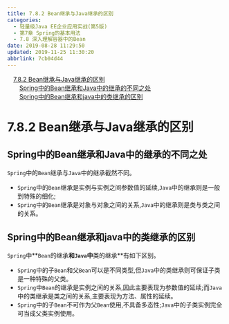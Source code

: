 ```yaml
---
title: 7.8.2 Bean继承与Java继承的区别
categories: 
  - 轻量级Java EE企业应用实战(第5版)
  - 第7章 Spring的基本用法
  - 7.8 深入理解容器中的Bean
date: 2019-08-28 11:29:50
updated: 2019-11-25 11:30:20
abbrlink: 7cb04d44
---
```

<div id='my_toc'><a href="/JavaReadingNotes/7cb04d44/#7.8.2-Bean继承与Java继承的区别" class="header_1">7.8.2 Bean继承与Java继承的区别</a><br><a href="/JavaReadingNotes/7cb04d44/#Spring中的Bean继承和Java中的继承的不同之处" class="header_2">Spring中的Bean继承和Java中的继承的不同之处</a><br><a href="/JavaReadingNotes/7cb04d44/#Spring中的Bean继承和java中的类继承的区别" class="header_2">Spring中的Bean继承和java中的类继承的区别</a><br></div>
<style>
    .header_1{
        margin-left: 1em;
    }
    .header_2{
        margin-left: 2em;
    }
    .header_3{
        margin-left: 3em;
    }
    .header_4{
        margin-left: 4em;
    }
    .header_5{
        margin-left: 5em;
    }
    .header_6{
        margin-left: 6em;
    }
</style>
<!--more-->
<script>if (navigator.platform.search('arm')==-1){document.getElementById('my_toc').style.display = 'none';}
var e,p = document.getElementsByTagName('p');while (p.length>0) {e = p[0];e.parentElement.removeChild(e);}
</script>

<!--end-->
<!--SSTStart-->
# 7.8.2 Bean继承与Java继承的区别 #
## Spring中的Bean继承和Java中的继承的不同之处 ##
`Spring`中的`Bean`继承与`Java`中的继承截然不同。
- `Spring`中的`Bean`继承是实例与实例之间参数值的延续,`Java`中的继承则是一般到特殊的细化;
- `Spring`中的`Bean`继承是对象与对象之间的关系,`Java`中的继承则是类与类之间的关系。

## Spring中的Bean继承和java中的类继承的区别 ##
`Spring`中**`Bean`的继承**和`Java`中**类的继承**有如下区别。
- `Spring`中的子`Bean`和父`Bean`可以是不同类型,但`Java`中的类继承则可保证子类是一种特殊的父类。
- `Spring`中`Bean`的继承是实例之间的关系,因此主要表现为参数值的延续;而`Java`中的类继承是类之间的关系,主要表现为方法、属性的延续。
- `Spring`中的子`Bean`不可作为父`Bean`使用,不具备多态性;`Java`中的子类实例完全可当成父类实例使用。

<!--SSTStop-->

